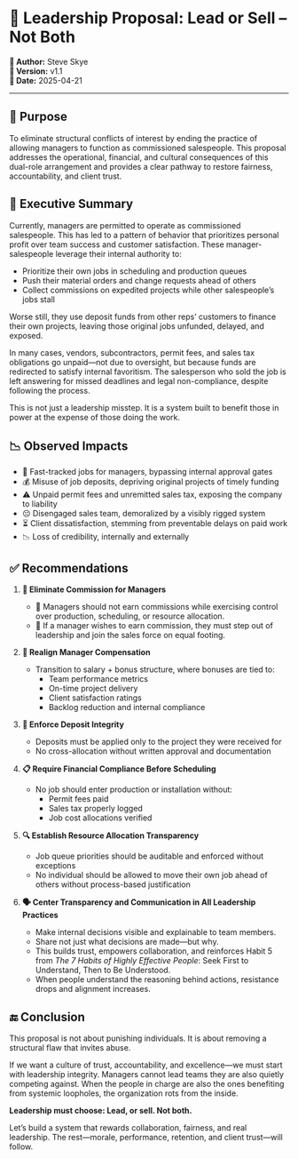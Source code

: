 
# 🧾 Leadership Proposal: Lead or Sell – Not Both

**👤 Author:** Steve Skye  
**📄 Version:** v1.1  
**📅 Date:** 2025-04-21

---

## 🎯 Purpose

To eliminate structural conflicts of interest by ending the practice of allowing managers to function as commissioned salespeople. This proposal addresses the operational, financial, and cultural consequences of this dual-role arrangement and provides a clear pathway to restore fairness, accountability, and client trust.

## 🧠 Executive Summary

Currently, managers are permitted to operate as commissioned salespeople. This has led to a pattern of behavior that prioritizes personal profit over team success and customer satisfaction. These manager-salespeople leverage their internal authority to:

- Prioritize their own jobs in scheduling and production queues  
- Push their material orders and change requests ahead of others  
- Collect commissions on expedited projects while other salespeople’s jobs stall  

Worse still, they use deposit funds from other reps’ customers to finance their own projects, leaving those original jobs unfunded, delayed, and exposed.

In many cases, vendors, subcontractors, permit fees, and sales tax obligations go unpaid—not due to oversight, but because funds are redirected to satisfy internal favoritism. The salesperson who sold the job is left answering for missed deadlines and legal non-compliance, despite following the process.

This is not just a leadership misstep. It is a system built to benefit those in power at the expense of those doing the work.

## 📉 Observed Impacts

- 🚀 Fast-tracked jobs for managers, bypassing internal approval gates  
- 💰 Misuse of job deposits, depriving original projects of timely funding  
- ⚠️ Unpaid permit fees and unremitted sales tax, exposing the company to liability  
- 😔 Disengaged sales team, demoralized by a visibly rigged system  
- ⏳ Client dissatisfaction, stemming from preventable delays on paid work  
- 📉 Loss of credibility, internally and externally  

## ✅ Recommendations

1. **🚫 Eliminate Commission for Managers**  
   - 👔 Managers should not earn commissions while exercising control over production, scheduling, or resource allocation.  
   - 🔄 If a manager wishes to earn commission, they must step out of leadership and join the sales force on equal footing.  

2. **💼 Realign Manager Compensation**  
   - Transition to salary + bonus structure, where bonuses are tied to:  
     - Team performance metrics  
     - On-time project delivery  
     - Client satisfaction ratings  
     - Backlog reduction and internal compliance  

3. **📑 Enforce Deposit Integrity**  
   - Deposits must be applied only to the project they were received for  
   - No cross-allocation without written approval and documentation  

4. **📋 Require Financial Compliance Before Scheduling**  
   - No job should enter production or installation without:  
     - Permit fees paid  
     - Sales tax properly logged  
     - Job cost allocations verified  

5. **🔍 Establish Resource Allocation Transparency**  
   - Job queue priorities should be auditable and enforced without exceptions  
   - No individual should be allowed to move their own job ahead of others without process-based justification  

6. **🗣️ Center Transparency and Communication in All Leadership Practices**  
   - Make internal decisions visible and explainable to team members.  
   - Share not just what decisions are made—but why.  
   - This builds trust, empowers collaboration, and reinforces Habit 5 from *The 7 Habits of Highly Effective People*: Seek First to Understand, Then to Be Understood.  
   - When people understand the reasoning behind actions, resistance drops and alignment increases.  

## 🔚 Conclusion

This proposal is not about punishing individuals. It is about removing a structural flaw that invites abuse.

If we want a culture of trust, accountability, and excellence—we must start with leadership integrity. Managers cannot lead teams they are also quietly competing against. When the people in charge are also the ones benefiting from systemic loopholes, the organization rots from the inside.

**Leadership must choose: Lead, or sell. Not both.**

Let’s build a system that rewards collaboration, fairness, and real leadership. The rest—morale, performance, retention, and client trust—will follow.
